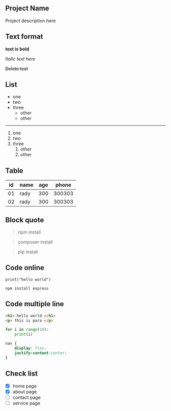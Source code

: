 ## Project Name 
Project description here

## Text format

**text is bold**

*Italic text here*

~~Delete text~~

## List
- one
- two
- three
    - other
    - other
---
1. one
2. two
3. three
    1. other
    2. other

## Table

| id  | name | age | phone |
|-----|------|-----|-------|
| 01  | rady | 300 | 300303|
| 02  | rady | 300 | 300303|

## Block quote

> npm install 

> composer install

> pip install


## Code online
`print("hello world")`

`npm install express`

## Code multiple line
```html
<h1> hello world </h1>
<p> this is para </p>
```
```python
for i in range(10):
    print(i)
```
```css
nav {
    display: flex;
    justify-content:center;
}
```
## Check list
- [x] home page
- [x] about page
- [ ] contact page
- [ ] service page